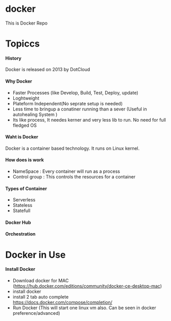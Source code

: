 # docker
This is Docker Repo

# Topiccs
#### History
Docker is released on 2013 by DotCloud
#### Why Docker
- Faster Processes (like Develop, Build, Test, Deploy, update) 
- Loghtweight
- Plateform Independent(No seprate setup is needed) 
- Less time to bringup a conatiner running than a sever (Useful in autohealing System )
- Its like process, It needes kerner and very less lib to run. No need for full fledged OS
#### Waht is Docker 
Docker is a container based technology. It runs on Linux kernel.
#### How does is work
- NameSpace : Every container will run as a process
- Control group : This controls the resources for a container
#### Types of Container 
 - Serverless
 - Stateless
 - Statefull
#### Docker Hub
#### Orchestration


# Docker in Use

#### Install Docker
- Download docker for MAC (https://hub.docker.com/editions/community/docker-ce-desktop-mac)
- install docker
- install 2 tab auto complete https://docs.docker.com/compose/completion/
- Run Docker (This will start one linux vm also. Can be seen in docker preference/advanced)




